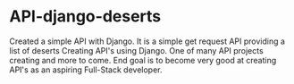 # API-django-deserts
Created a simple API with Django. It is a simple get request API providing a list of deserts
Creating API's using Django.
One of many API projects creating and more to come. 
End goal is to become very good at creating API's as an aspiring Full-Stack developer.
